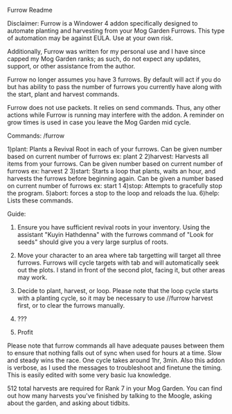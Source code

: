 Furrow Readme

Disclaimer: 
Furrow is a Windower 4 addon specifically designed to automate planting and harvesting from your Mog Garden Furrows. This type of automation may be against EULA. Use at your own risk.

Additionally, Furrow was written for my personal use and I have since capped my Mog Garden ranks; as such, do not expect any updates, support, or other assistance from the author.

Furrow no longer assumes you have 3 furrows. By default will act if you do but has ability to pass the number of furrows you currently have along with the start, plant and harvest commands.

Furrow does not use packets. It relies on send commands. Thus, any other actions while Furrow is running may interfere with the addon. A reminder on grow times is used in case you leave the Mog Garden mid cycle.

Commands: /furrow <command>

1)plant: Plants a Revival Root in each of your furrows. Can be given number based on current number of furrows ex: plant 2
2)harvest: Harvests all items from your furrows. Can be given number based on current number of furrows ex: harvest 2
3)start: Starts a loop that plants, waits an hour, and harvests the furrows before beginning again. Can be given a number based on current number of furrows ex: start 1
4)stop: Attempts to gracefully stop the program.
5)abort: forces a stop to the loop and reloads the lua.
6)help: Lists these commands.

Guide:

1) Ensure you have sufficient revival roots in your inventory. Using the assistant "Kuyin Hathdenna" with the furrows command of "Look for seeds" should give you a very large surplus of roots.

2) Move your character to an area where tab targetting will target all three furrows. Furrows will cycle targets with tab and will automatically seek out the plots. I stand in front of the second plot, facing it, but other areas may work.

3) Decide to plant, harvest, or loop. Please note that the loop cycle starts with a planting cycle, so it may be necessary to use //furrow harvest first, or to clear the furrows manually.

4) ???

5) Profit

Please note that furrow commands all have adequate pauses between them to ensure that nothing falls out of sync when used for hours at a time. Slow and steady wins the race. One cycle takes around 1hr, 3min. Also this addon is verbose, as I used the messages to troubleshoot and finetune the timing. This is easily edited with some very basic lua knowledge.

512 total harvests are required for Rank 7 in your Mog Garden. You can find out how many harvests you've finished by talking to the Moogle, asking about the garden, and asking about tidbits.
